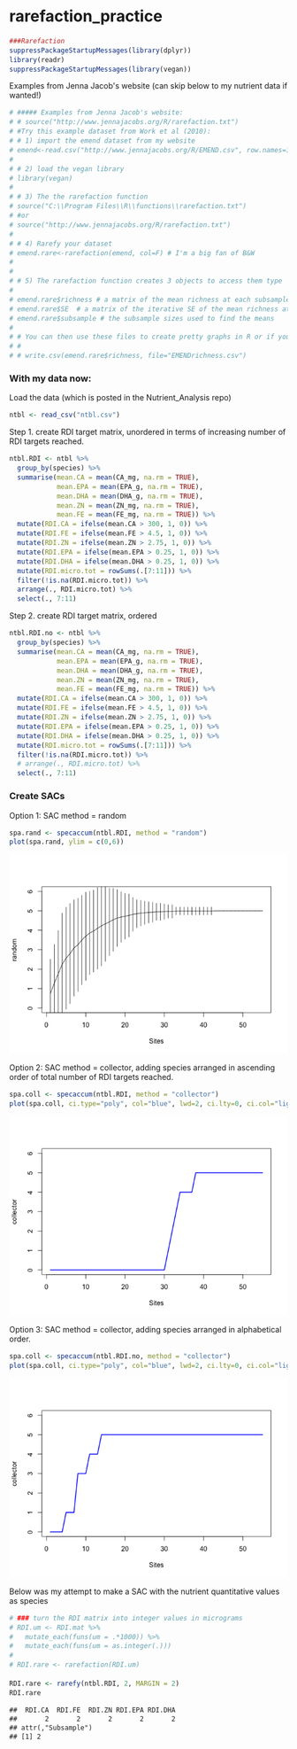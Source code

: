 # rarefaction_practice


```r
###Rarefaction
suppressPackageStartupMessages(library(dplyr))
library(readr)
suppressPackageStartupMessages(library(vegan))
```

Examples from Jenna Jacob's website (can skip below to my nutrient data if wanted!)

```r
# ##### Examples from Jenna Jacob's website:
# # source("http://www.jennajacobs.org/R/rarefaction.txt")
# #Try this example dataset from Work et al (2010):
# # 1) import the emend dataset from my website
# emend<-read.csv("http://www.jennajacobs.org/R/EMEND.csv", row.names=1)
# 
# # 2) load the vegan library
# library(vegan)
# 
# # 3) The the rarefaction function
# source("C:\\Program Files\\R\\functions\\rarefaction.txt")
# #or 
# source("http://www.jennajacobs.org/R/rarefaction.txt")
# 
# # 4) Rarefy your dataset
# emend.rare<-rarefaction(emend, col=F) # I'm a big fan of B&W
# 
# 
# # 5) The rarefaction function creates 3 objects to access them type
# 
# emend.rare$richness # a matrix of the mean richness at each subsample
# emend.rare$SE  # a matrix of the iterative SE of the mean richness at each subsample
# emend.rare$subsample # the subsample sizes used to find the means
# 
# # You can then use these files to create pretty graphs in R or if you must you can export then with
# # 
# # write.csv(emend.rare$richness, file="EMENDrichness.csv")
```

### With my data now:
Load the data (which is posted in the Nutrient_Analysis repo)

```r
ntbl <- read_csv("ntbl.csv")
```


Step 1. create RDI target matrix, unordered in terms of increasing number of RDI targets reached.

```r
ntbl.RDI <- ntbl %>% 
  group_by(species) %>% 
  summarise(mean.CA = mean(CA_mg, na.rm = TRUE),
            mean.EPA = mean(EPA_g, na.rm = TRUE), 
            mean.DHA = mean(DHA_g, na.rm = TRUE), 
            mean.ZN = mean(ZN_mg, na.rm = TRUE), 
            mean.FE = mean(FE_mg, na.rm = TRUE)) %>% 
  mutate(RDI.CA = ifelse(mean.CA > 300, 1, 0)) %>% 
  mutate(RDI.FE = ifelse(mean.FE > 4.5, 1, 0)) %>% 
  mutate(RDI.ZN = ifelse(mean.ZN > 2.75, 1, 0)) %>% 
  mutate(RDI.EPA = ifelse(mean.EPA > 0.25, 1, 0)) %>% 
  mutate(RDI.DHA = ifelse(mean.DHA > 0.25, 1, 0)) %>% 
  mutate(RDI.micro.tot = rowSums(.[7:11])) %>% 
  filter(!is.na(RDI.micro.tot)) %>% 
  arrange(., RDI.micro.tot) %>% 
  select(., 7:11)
```

Step 2. create RDI target matrix, ordered

```r
ntbl.RDI.no <- ntbl %>% 
  group_by(species) %>% 
  summarise(mean.CA = mean(CA_mg, na.rm = TRUE),
            mean.EPA = mean(EPA_g, na.rm = TRUE), 
            mean.DHA = mean(DHA_g, na.rm = TRUE), 
            mean.ZN = mean(ZN_mg, na.rm = TRUE), 
            mean.FE = mean(FE_mg, na.rm = TRUE)) %>% 
  mutate(RDI.CA = ifelse(mean.CA > 300, 1, 0)) %>% 
  mutate(RDI.FE = ifelse(mean.FE > 4.5, 1, 0)) %>% 
  mutate(RDI.ZN = ifelse(mean.ZN > 2.75, 1, 0)) %>% 
  mutate(RDI.EPA = ifelse(mean.EPA > 0.25, 1, 0)) %>% 
  mutate(RDI.DHA = ifelse(mean.DHA > 0.25, 1, 0)) %>% 
  mutate(RDI.micro.tot = rowSums(.[7:11])) %>% 
  filter(!is.na(RDI.micro.tot)) %>% 
  # arrange(., RDI.micro.tot) %>% 
  select(., 7:11)
```

### Create SACs
Option 1: SAC method = random

```r
spa.rand <- specaccum(ntbl.RDI, method = "random")
plot(spa.rand, ylim = c(0,6))
```

![](rarefaction_practice_files/figure-html/unnamed-chunk-6-1.png) 

Option 2: SAC method = collector, adding species arranged in ascending order of total number of RDI targets reached. 

```r
spa.coll <- specaccum(ntbl.RDI, method = "collector")
plot(spa.coll, ci.type="poly", col="blue", lwd=2, ci.lty=0, ci.col="lightblue", ylim = c(0,6)) #males a prettier plot
```

![](rarefaction_practice_files/figure-html/unnamed-chunk-7-1.png) 

Option 3: SAC method = collector, adding species arranged in alphabetical order.

```r
spa.coll <- specaccum(ntbl.RDI.no, method = "collector")
plot(spa.coll, ci.type="poly", col="blue", lwd=2, ci.lty=0, ci.col="lightblue", ylim = c(0,6)) #males a prettier plot
```

![](rarefaction_practice_files/figure-html/unnamed-chunk-8-1.png) 

Below was my attempt to make a SAC with the nutrient quantitative values as species


```r
# ### turn the RDI matrix into integer values in micrograms
# RDI.um <- RDI.mat %>% 
#   mutate_each(funs(um = .*1000)) %>% 
#   mutate_each(funs(um = as.integer(.)))
# 
# RDI.rare <- rarefaction(RDI.um)

RDI.rare <- rarefy(ntbl.RDI, 2, MARGIN = 2)
RDI.rare
```

```
##  RDI.CA  RDI.FE  RDI.ZN RDI.EPA RDI.DHA 
##       2       2       2       2       2 
## attr(,"Subsample")
## [1] 2
```
